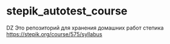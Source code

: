 # stepik_autotest_course
DZ
Это репозиторий для хранения домашних работ степика https://stepik.org/course/575/syllabus